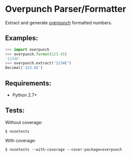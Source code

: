 # Overpunch Parser/Formatter

Extract and generate [overpunch](https://en.wikipedia.org/wiki/Signed_overpunch) formatted numbers.

## Examples:

```python
>>> import overpunch
>>> overpunch.format(123.45)
'1234E'
>>> overpunch.extract("1234E")
Decimal('123.45')
```

## Requirements:
* Python 2.7+

## Tests:
Without coverage:

```shell
$ nosetests
```

With coverage:

```shell
$ nosetests --with-coverage --cover-package=overpunch
```

